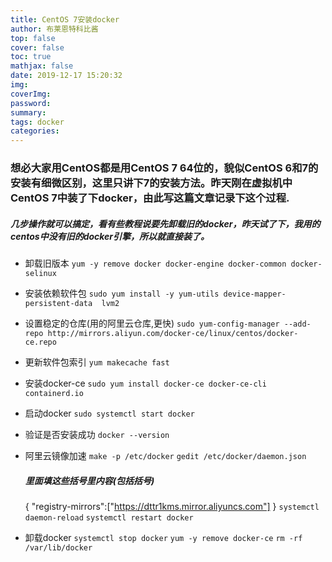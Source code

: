```yaml
---
title: CentOS 7安装docker
author: 布莱恩特科比酱
top: false
cover: false
toc: true
mathjax: false
date: 2019-12-17 15:20:32
img:
coverImg:
password:
summary:
tags: docker
categories:
---
```


### 想必大家用CentOS都是用CentOS 7 64位的，貌似CentOS 6和7的安装有细微区别，这里只讲下7的安装方法。昨天刚在虚拟机中CentOS 7中装了下docker，由此写这篇文章记录下这个过程.
##### 几步操作就可以搞定，看有些教程说要先卸载旧的docker，昨天试了下，我用的centos中没有旧的docker引擎，所以就直接装了。
+ 卸载旧版本
	`yum -y remove docker docker-engine docker-common docker-selinux`
+ 安装依赖软件包
	`sudo yum install -y yum-utils device-mapper-persistent-data  lvm2`
+ 设置稳定的仓库(用的阿里云仓库,更快)
	`sudo yum-config-manager --add-repo http://mirrors.aliyun.com/docker-ce/linux/centos/docker-ce.repo`
+ 更新软件包索引
	`yum makecache fast`
+ 安装docker-ce
	`sudo yum install docker-ce docker-ce-cli containerd.io`
+ 启动docker
	`sudo systemctl start docker`

+ 验证是否安装成功
	`docker --version`
+ 阿里云镜像加速
	`make -p /etc/docker`
	`gedit /etc/docker/daemon.json`

	 ##### 里面填这些括号里内容(包括括号)
	{
	 "registry-mirrors":["https://dttr1kms.mirror.aliyuncs.com"]
	}
	`systemctl daemon-reload`
	`systemctl restart docker`

+ 卸载docker
	`systemctl stop docker`
	`yum -y remove docker-ce`
	`rm -rf /var/lib/docker`

 ```

 ```
